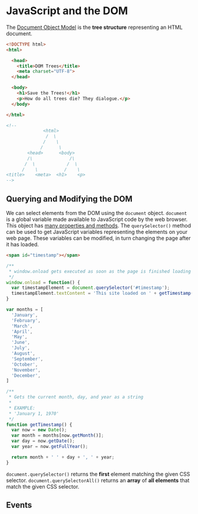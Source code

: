 # JavaScript and the DOM

The [Document Object Model](https://en.wikipedia.org/wiki/Document_Object_Model) is the __tree structure__ representing an HTML document.

```html
<!DOCTYPE html>
<html>

  <head>
    <title>DOM Trees</title>
    <meta charset="UTF-8">
  </head>

  <body>
    <h1>Save the Trees!</h1>
    <p>How do all trees die? They dialogue.</p>
  </body>

</html>

<!--
              <html>
               /  \
              /    \
             /      \
        <head>      <body>
        /\              /\
       /  \            /  \
      /    \          /    \
<title>    <meta>  <h1>    <p>
-->
```

## Querying and Modifying the DOM

We can select elements from the DOM using the `document` object. `document` is a global variable made available to JavaScript code by the web browser. This object has [many properties and methods](https://developer.mozilla.org/en-US/docs/Web/API/Document). The `querySelector()` method can be used to get JavaScript variables representing the elements on your web page. These variables can be modified, in turn changing the page after it has loaded.

```html
<span id="timestamp"></span>
```

```js
/**
 * window.onload gets executed as soon as the page is finished loading
 */
window.onload = function() {
  var timestampElement = document.querySelector('#timestamp');
  timestampElement.textContent = 'This site loaded on ' + getTimestamp();
}

var months = [
  'January',
  'February',
  'March',
  'April',
  'May',
  'June',
  'July',
  'August',
  'September',
  'October',
  'November',
  'December',
]

/**
 * Gets the current month, day, and year as a string
 *
 * EXAMPLE:
 * 'January 1, 1970'
 */
function getTimestamp() {
  var now = new Date();
  var month = months[now.getMonth()];
  var day = now.getDate();
  var year = now.getFullYear();

  return month + ' ' + day + ', ' + year;
}
```

`document.querySelector()` returns the __first__ element matching the given CSS selector. `document.querySelectorAll()` returns an __array__ of __all elements__ that match the given CSS selector.

## Events

